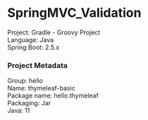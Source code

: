 # SpringMVC_Validation

Project: Gradle - Groovy Project <br>
Language: Java <br>
Spring Boot: 2.5.x <br>

### Project Metadata
Group: hello <br>
Name: thymeleaf-basic <br>
Package name: hello.thymeleaf <br>
Packaging: Jar <br>
Java: 11 <br>
